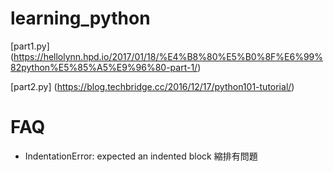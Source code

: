 # learning_python

[part1.py] (https://hellolynn.hpd.io/2017/01/18/%E4%B8%80%E5%B0%8F%E6%99%82python%E5%85%A5%E9%96%80-part-1/)

[part2.py] (https://blog.techbridge.cc/2016/12/17/python101-tutorial/)


# FAQ
* IndentationError: expected an indented block
  縮排有問題
